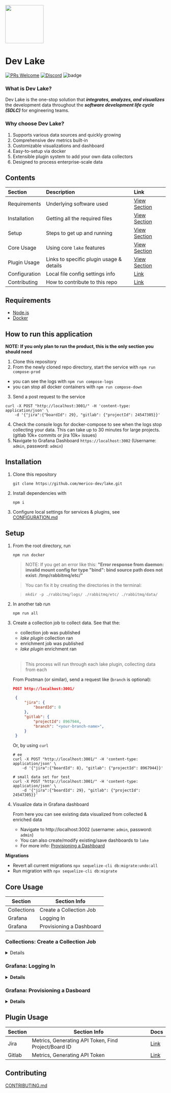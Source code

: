 <br />
<img src="https://user-images.githubusercontent.com/3789273/128085813-92845abd-7c26-4fa2-9f98-928ce2246616.png" width="120px">

# Dev Lake
[![PRs Welcome](https://img.shields.io/badge/PRs-welcome-brightgreen.svg?style=flat&logo=github&color=2370ff&labelColor=454545)](http://makeapullrequest.com)
[![Discord](https://img.shields.io/discord/844603288082186240.svg?style=flat?label=&logo=discord&logoColor=ffffff&color=747df7&labelColor=454545)](https://discord.gg/83rDG6ydVZ)
![badge](https://github.com/merico-dev/lake/actions/workflows/main.yml/badge.svg)

### What is Dev Lake?

Dev Lake is the one-stop solution that _**integrates, analyzes, and visualizes**_ the development data throughout the _**software development life cycle (SDLC)**_ for engineering teams.

### Why choose Dev Lake?

1.  Supports various data sources and quickly growing
2.  Comprehensive dev metrics built-in
3.  Customizable visualizations and dashboard
4.  Easy-to-setup via docker
5.  Extensible plugin system to add your own data collectors
6.  Designed to process enterprise-scale data

## Contents

Section | Description | Link
:------------ | :------------- | :-------------
Requirements | Underlying software used | [View Section](#requirements)
Installation | Getting all the required files | [View Section](#installation)
Setup | Steps to get up and running | [View Section](#setup)
Core Usage | Using core `lake` features | [View Section](#core-usage)
Plugin Usage | Links to specific plugin usage & details | [View Section](#plugin-usage)
Configuration | Local file config settings info | [Link](CONFIGURATION.md)
Contributing | How to contribute to this repo | [Link](CONTRIBUTING.md)

## Requirements<a id="requirements" />

- [Node.js](https://nodejs.org/en/download)
- [Docker](https://docs.docker.com/get-docker)

## How to run this application<a id="howToRun" />

**NOTE: If you only plan to run the product, this is the only section you should need**

1. Clone this repository
2. From the newly cloned repo directory, start the service with `npm run compose-prod`
- you can see the logs with `npm run compose-logs`
- you can stop all docker containers with `npm run compose-down`
3. Send a post request to the service
```
curl -X POST "http://localhost:3001/" -H 'content-type: application/json' \
    -d '{"jira":{"boardId": 29}, "gitlab": {"projectId": 24547305}}'
```
4. Check the console logs for docker-compose to see when the logs stop collecting your data. This can take up to 30 minutes for large projects. (gitlab 10k+ commits or jira 10k+ issues)
5. Navigate to Grafana Dashboard `https://localhost:3002` (Username: `admin`, password: `admin`)

## Installation<a id="installation" />

1. Clone this repository<br>

   ```shell
   git clone https://github.com/merico-dev/lake.git
   ```
2. Install dependencies with<br>

   ```
   npm i
   ```
3. Configure local settings for services & plugins, see [CONFIGURATION.md](CONFIGURATION.md)

## Setup<a id="setup" />

1. From the root directory, run
   ```shell
   npm run docker
   ```

      > NOTE: If you get an error like this:
      > **"Error response from daemon: invalid mount config for type "bind": bind source path does not exist: /tmp/rabbitmq/etc/"**

      > You can fix it by creating the directories in the terminal:

      > `mkdir -p ./rabbitmq/logs/ ./rabbitmq/etc/ ./rabbitmq/data/`

2. In another tab run
   ```shell
   npm run all
   ```
3. Create a collection job to collect data. See that the:
      - collection job was published
      - _lake plugin_ collection ran
      - enrichment job was published
      - _lake plugin_ enrichment ran<br><br>

      > This process will run through each lake plugin, collecting data from each<br>

   From Postman (or similar), send a request like (`branch` is optional):

   ```json
   POST http://localhost:3001/

    {
        "jira": {
            "boardId": 8
        },
        "gitlab": {
            "projectId": 8967944,
            "branch": "<your-branch-name>",
        }
    }
   ```

   Or, by using `curl`

   ```shell
   # ee
   curl -X POST "http://localhost:3001/" -H 'content-type: application/json' \
       -d '{"jira":{"boardId": 8}, "gitlab": {"projectId": 8967944}}'

   # small data set for test
   curl -X POST "http://localhost:3001/" -H 'content-type: application/json' \
       -d '{"jira":{"boardId": 29}, "gitlab": {"projectId": 24547305}}'
   ```

4. Visualize data in Grafana dashboard

   From here you can see existing data visualized from collected & enriched data

   - Navigate to http://localhost:3002 (username: `admin`, password: `admin`)
   - You can also create/modify existing/save dashboards to `lake`
   - For more info: [Provisioning a Dashboard](#grafana-provisioning-a-dashboard)

**Migrations**

-  Revert all current migrations `npx sequelize-cli db:migrate:undo:all`
-  Run migration with `npx sequelize-cli db:migrate`

## Core Usage<a id="core-usage" />

Section | Section Info
------------ | -------------
Collections | Create a Collection Job
Grafana | Logging In
Grafana | Provisioning a Dashboard

### Collections: Create a Collection Job <a id="create-a-collection-job" />
<details><summary><b>Details</b></summary>
<ol>
    <li>From the terminal, execute <code>npm run all</code></li>
    <li>From Postman (or similar), send a request like:</li>
</ol>

```json

POST http://localhost:3001/

{
    "jira": {
        "boardId": 8
    },
    "gitlab": {
        "projectId": 8967944,
        "branch": "<your-branch-name>", // branch is optional, we fetch Gitlab default branch if this arg is absent
    }
}

```

Or, by using `curl`

```shell
# ee
curl -X POST "http://localhost:3001/" -H 'content-type: application/json' \
    -d '{"jira":{"boardId": 8}, "gitlab": {"projectId": 8967944}}'

# small data set for test
curl -X POST "http://localhost:3001/" -H 'content-type: application/json' \
    -d '{"jira":{"boardId": 29}, "gitlab": {"projectId": 24547305}}'
```

3. See that the:
    - collection job was published
    - jira collection ran
    - enrichment job was published
    - jira enrichment ran
</details>

### Grafana: Logging In<a id="grafana-logging-in" />
<details><summary><b>Details</b></summary>
Once the app is up and running, visit <code>http://localhost:3002</code> to view the Grafana dashboard.
<br><br>
Default login credentials are:

- Username: `admin`
- Password: `admin`
</details>

### Grafana: Provisioning a Dasboard<a id="grafana-provisioning-a-dashboard" />
<details><summary><b>Details</b></summary>

To save a dashboard in the `lake` repo and load it:

1. Create a dashboard in browser (visit `/dashboard/new`, or use sidebar)
2. Save dashboard (in top right of screen)
3. Go to dashboard settings (in top right of screen)
4. Click on _JSON Model_ in sidebar
5. Copy code into a new `.json` file in `/grafana/dashboards`
</details>

## Plugin Usage<a id="plugin-usage" />

Section | Section Info | Docs
------------ | ------------- | -------------
Jira | Metrics, Generating API Token, Find Project/Board ID | [Link](src/plugins/jira-pond/README.md)
Gitlab | Metrics, Generating API Token | [Link](src/plugins/gitlab-pond/README.md)

## Contributing

[CONTRIBUTING.md](CONTRIBUTING.md)
